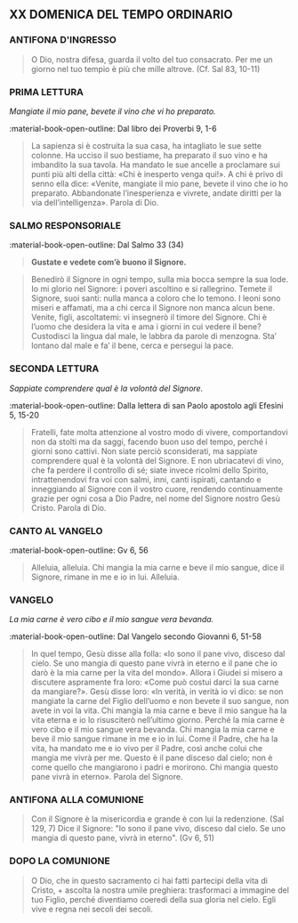 ## XX DOMENICA DEL TEMPO ORDINARIO
> 
### ANTIFONA D'INGRESSO
> O Dio, nostra difesa, guarda il volto del tuo consacrato. Per me un giorno nel tuo tempio è più che mille altrove. (Cf. Sal 83, 10-11)
> 
### PRIMA LETTURA
*Mangiate il mio pane, bevete il vino che vi ho preparato.*

:material-book-open-outline: Dal libro dei Proverbi
9, 1-6

> La sapienza si è costruita la sua casa, ha intagliato le sue sette colonne. Ha ucciso il suo bestiame, ha preparato il suo vino e ha imbandito la sua tavola. Ha mandato le sue ancelle a proclamare sui punti più alti della città: «Chi è inesperto venga qui!». A chi è privo di senno ella dice: «Venite, mangiate il mio pane, bevete il vino che io ho preparato. Abbandonate l’inesperienza e vivrete, andate diritti per la via dell’intelligenza». Parola di Dio.
> 
### SALMO RESPONSORIALE
:material-book-open-outline: Dal Salmo 33 (34)

>**Gustate e vedete com’è buono il Signore.**

> Benedirò il Signore in ogni tempo,
> sulla mia bocca sempre la sua lode.
> Io mi glorio nel Signore:
> i poveri ascoltino e si rallegrino.
> Temete il Signore, suoi santi:
> nulla manca a coloro che lo temono.
> I leoni sono miseri e affamati,
> ma a chi cerca il Signore non manca alcun bene.
> Venite, figli, ascoltatemi:
> vi insegnerò il timore del Signore.
> Chi è l’uomo che desidera la vita
> e ama i giorni in cui vedere il bene?
> Custodisci la lingua dal male,
> le labbra da parole di menzogna.
> Sta’ lontano dal male e fa’ il bene,
> cerca e persegui la pace.
> 
### SECONDA LETTURA
*Sappiate comprendere qual è la volontà del Signore.*

:material-book-open-outline: Dalla lettera di san Paolo apostolo agli Efesìni
5, 15-20

> Fratelli, fate molta attenzione al vostro modo di vivere, comportandovi non da stolti ma da saggi, facendo buon uso del tempo, perché i giorni sono cattivi. Non siate perciò sconsiderati, ma sappiate comprendere qual è la volontà del Signore. E non ubriacatevi di vino, che fa perdere il controllo di sé; siate invece ricolmi dello Spirito, intrattenendovi fra voi con salmi, inni, canti ispirati, cantando e inneggiando al Signore con il vostro cuore, rendendo continuamente grazie per ogni cosa a Dio Padre, nel nome del Signore nostro Gesù Cristo. Parola di Dio.
> 
### CANTO AL VANGELO
:material-book-open-outline: Gv 6, 56

> Alleluia, alleluia.
> Chi mangia la mia carne e beve il mio sangue,
> dice il Signore, rimane in me e io in lui.
> Alleluia.
> 
### VANGELO
*La mia carne è vero cibo e il mio sangue vera bevanda.*

:material-book-open-outline: Dal Vangelo secondo Giovanni
6, 51-58

> In quel tempo, Gesù disse alla folla: «Io sono il pane vivo, disceso dal cielo. Se uno mangia di questo pane vivrà in eterno e il pane che io darò è la mia carne per la vita del mondo». Allora i Giudei si misero a discutere aspramente fra loro: «Come può costui darci la sua carne da mangiare?». Gesù disse loro: «In verità, in verità io vi dico: se non mangiate la carne del Figlio dell’uomo e non bevete il suo sangue, non avete in voi la vita. Chi mangia la mia carne e beve il mio sangue ha la vita eterna e io lo risusciterò nell’ultimo giorno. Perché la mia carne è vero cibo e il mio sangue vera bevanda. Chi mangia la mia carne e beve il mio sangue rimane in me e io in lui. Come il Padre, che ha la vita, ha mandato me e io vivo per il Padre, così anche colui che mangia me vivrà per me. Questo è il pane disceso dal cielo; non è come quello che mangiarono i padri e morirono. Chi mangia questo pane vivrà in eterno». Parola del Signore.
> 
### ANTIFONA ALLA COMUNIONE
> Con il Signore è la misericordia  e grande è con lui la redenzione. (Sal 129, 7)
> Dice il Signore: "Io sono il pane vivo, disceso dal cielo.  Se uno mangia di questo pane, vivrà in eterno". (Gv 6, 51)
> 
### DOPO LA COMUNIONE
> O Dio, che in questo sacramento ci hai fatti partecipi della vita di Cristo, + ascolta la nostra umile preghiera:  trasformaci a immagine del tuo Figlio, perché diventiamo coeredi della sua gloria nel cielo. Egli vive e regna nei secoli dei secoli.